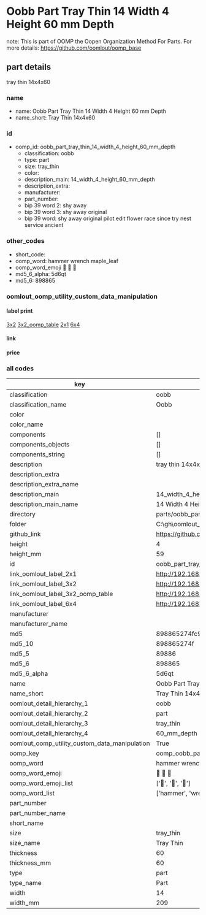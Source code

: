 # Oobb Part Tray Thin 14 Width 4 Height 60 mm Depth  

note: This is part of OOMP the Oopen Organization Method For Parts. For more details: https://github.com/oomlout/oomp_base

##  part details
  



tray thin 14x4x60



### name
* name: Oobb Part Tray Thin 14 Width 4 Height 60 mm Depth
* name_short: Tray Thin 14x4x60 
### id
* oomp_id: oobb_part_tray_thin_14_width_4_height_60_mm_depth
  * classification: oobb
  * type: part
  * size: tray_thin
  * color: 
  * description_main: 14_width_4_height_60_mm_depth
  * description_extra: 
  * manufacturer: 
  * part_number: 
  * bip 39 word 2: shy away
  * bip 39 word 3: shy away original
  * bip 39 word: shy away original pilot edit flower race since try nest service ancient

### other_codes
* short_code: 
* oomp_word: hammer wrench maple_leaf
* oomp_word_emoji :hammer: :wrench: :maple_leaf:
* md5_6_alpha: 5d6qt
* md5_6: 898865






### oomlout_oomp_utility_custom_data_manipulation
#### label print
[3x2](http://192.168.1.245:1112/?label=oomp%205d6qt)
[3x2_oomp_table](http://192.168.1.108:1112/?label=oomp%205d6qt)
[2x1](http://192.168.1.242:1112/?label=oomp%205d6qt)
[6x4](http://192.168.1.55:1112/?label=oomp%205d6qt)    

#### link

                              

#### price







### all codes 
| key | value |  
| --- | --- |  
| classification | oobb |  
| classification_name | Oobb |  
| color |  |  
| color_name |  |  
| components | [] |  
| components_objects | [] |  
| components_string | [] |  
| description | tray thin 14x4x60 |  
| description_extra |  |  
| description_extra_name |  |  
| description_main | 14_width_4_height_60_mm_depth |  
| description_main_name | 14 Width 4 Height 60 mm Depth |  
| directory | parts/oobb_part_tray_thin_14_width_4_height_60_mm_depth |  
| folder | C:\gh\oomlout_oobb_version_4_generated_parts\parts\oobb_part_tray_thin_14_width_4_height_60_mm_depth |  
| github_link | https://github.com/oomlout/oomlout_oomp_part_src/tree/main/parts/oobb_part_tray_thin_14_width_4_height_60_mm_depth |  
| height | 4 |  
| height_mm | 59 |  
| id | oobb_part_tray_thin_14_width_4_height_60_mm_depth |  
| link_oomlout_label_2x1 | http://192.168.1.242:1112/?label=oomp%205d6qt |  
| link_oomlout_label_3x2 | http://192.168.1.245:1112/?label=oomp%205d6qt |  
| link_oomlout_label_3x2_oomp_table | http://192.168.1.108:1112/?label=oomp%205d6qt |  
| link_oomlout_label_6x4 | http://192.168.1.55:1112/?label=oomp%205d6qt |  
| manufacturer |  |  
| manufacturer_name |  |  
| md5 | 898865274fc9360d66233a4f39441e3c |  
| md5_10 | 898865274f |  
| md5_5 | 89886 |  
| md5_6 | 898865 |  
| md5_6_alpha | 5d6qt |  
| name | Oobb Part Tray Thin 14 Width 4 Height 60 mm Depth |  
| name_short | Tray Thin 14x4x60  |  
| oomlout_detail_hierarchy_1 | oobb |  
| oomlout_detail_hierarchy_2 | part |  
| oomlout_detail_hierarchy_3 | tray_thin |  
| oomlout_detail_hierarchy_4 | 60_mm_depth |  
| oomlout_oomp_utility_custom_data_manipulation | True |  
| oomp_key | oomp_oobb_part_tray_thin_14_width_4_height_60_mm_depth |  
| oomp_word | hammer wrench maple_leaf |  
| oomp_word_emoji | :hammer: :wrench: :maple_leaf: |  
| oomp_word_emoji_list | [':hammer:', ':wrench:', ':maple_leaf:'] |  
| oomp_word_list | ['hammer', 'wrench', 'maple_leaf'] |  
| part_number |  |  
| part_number_name |  |  
| short_name |  |  
| size | tray_thin |  
| size_name | Tray Thin |  
| thickness | 60 |  
| thickness_mm | 60 |  
| type | part |  
| type_name | Part |  
| width | 14 |  
| width_mm | 209 |  
